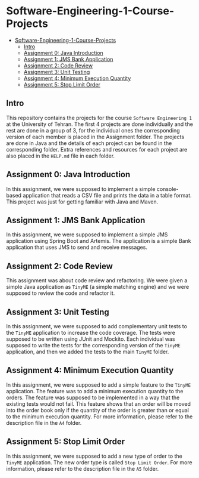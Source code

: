# Software-Engineering-1-Course-Projects

- [Software-Engineering-1-Course-Projects](#software-engineering-1-course-projects)
  - [Intro](#intro)
  - [Assignment 0: Java Introduction](#assignment-0-java-introduction)
  - [Assignment 1: JMS Bank Application](#assignment-1-jms-bank-application)
  - [Assignment 2: Code Review](#assignment-2-code-review)
  - [Assignment 3: Unit Testing](#assignment-3-unit-testing)
  - [Assignment 4: Minimum Execution Quantity](#assignment-4-minimum-execution-quantity)
  - [Assignment 5: Stop Limit Order](#assignment-5-stop-limit-order)

## Intro

This repository contains the projects for the course `Software Engineering 1` at the University of Tehran. The first 4 projects are done individually and the rest are done in a group of 3, for the individual ones the corresponding version of each member is placed in the Assignment folder. The projects are done in Java and the details of each project can be found in the corresponding folder. Extra references and resources for each project are also placed in the `HELP.md` file in each folder.

## Assignment 0: Java Introduction

In this assignment, we were supposed to implement a simple console-based application that reads a CSV file and prints the data in a table format. This project was just for getting familiar with Java and Maven.

## Assignment 1: JMS Bank Application

In this assignment, we were supposed to implement a simple JMS application using Spring Boot and Artemis. The application is a simple Bank application that uses JMS to send and receive messages.

## Assignment 2: Code Review

This assignment was about code review and refactoring. We were given a simple Java application as `TinyME` (a simple matching engine) and we were supposed to review the code and refactor it.

## Assignment 3: Unit Testing

In this assignment, we were supposed to add complementary unit tests to the `TinyME` application to increase the code coverage. The tests were supposed to be written using JUnit and Mockito. Each individual was supposed to write the tests for the corresponding version of the `TinyME` application, and then we added the tests to the main `TinyME` folder.

## Assignment 4: Minimum Execution Quantity

In this assignment, we were supposed to add a simple feature to the `TinyME` application. The feature was to add a minimum execution quantity to the orders. The feature was supposed to be implemented in a way that the existing tests would not fail. This feature shows that an order will be moved into the order book only if the quantity of the order is greater than or equal to the minimum execution quantity. For more information, please refer to the description file in the `A4` folder.

## Assignment 5: Stop Limit Order

In this assignment, we were supposed to add a new type of order to the `TinyME` application. The new order type is called `Stop Limit Order`. For more information, please refer to the description file in the `A5` folder.
